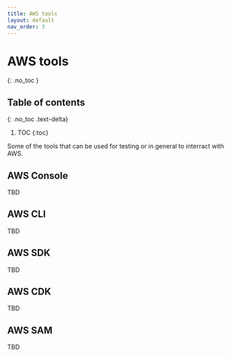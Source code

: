 ```yaml
---
title: AWS tools
layout: default
nav_order: 3
---
```


# AWS tools
{: .no_toc }

## Table of contents
{: .no_toc .text-delta}

1. TOC
{:toc}

Some of the tools that can be used for testing or in general to interract with AWS.

## AWS Console

TBD

## AWS CLI

TBD

## AWS SDK

TBD

## AWS CDK

TBD

## AWS SAM

TBD